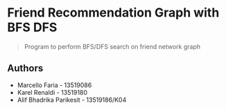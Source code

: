 # Friend Recommendation Graph with BFS DFS
> Program to perform BFS/DFS search on friend network graph

## Authors
- Marcello Faria - 13519086
- Karel Renaldi - 13519180
- Alif Bhadrika Parikesit - 13519186/K04 
